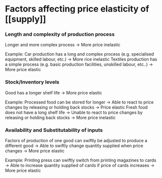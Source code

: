 # Factors affecting price elasticity of [[supply]]
### Length and complexity of production process
Longer and more complex process -> More price inelastic

Example: 
Car production has a long and complex process (e.g. specialised equipment, skilled labour, etc.) -> More rice inelastic
Textiles production has a simple process (e.g. basic production facilities, unskilled labour, etc..) -> More price elastic

### Stock/Inventory levels
Good has a longer shelf life -> More price elastic

Example: 
Processed food can be stored for longer -> Able to react to price changes by releasing or holding back stocks -> Price elastic
Fresh food does not have a long shelf life -> Unable to react to price changes by releasing or holding back stocks -> More price inelastic

### Availability and Substitutability of inputs
Factors of production of one good can swiftly be adjusted to produce a different good -> Able to swiftly change quantity supplied when price changes -> More price elastic

Example:
Printing press can swiftly switch from printing magazines to cards -> Able to increase quantity supplied of cards if price of cards increases -> More price elastic


